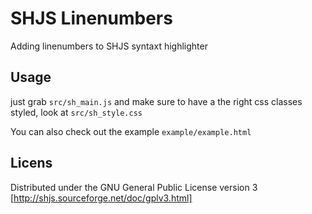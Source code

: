 SHJS Linenumbers
================

Adding linenumbers to SHJS syntaxt highlighter

Usage
-----

just grab `src/sh_main.js` and make sure to have a the right css classes styled, look at `src/sh_style.css`

You can also check out the example `example/example.html`

Licens
------

Distributed under the GNU General Public License version 3
[http://shjs.sourceforge.net/doc/gplv3.html]
